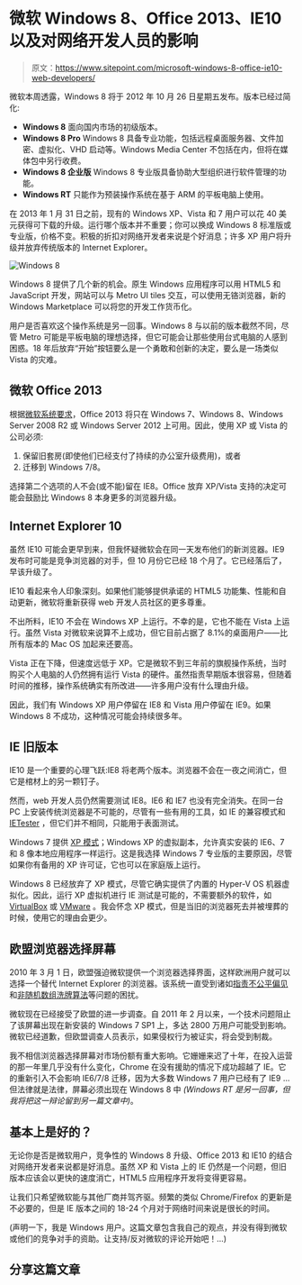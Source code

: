 # 微软 Windows 8、Office 2013、IE10 以及对网络开发人员的影响

> 原文：<https://www.sitepoint.com/microsoft-windows-8-office-ie10-web-developers/>

微软本周透露，Windows 8 将于 2012 年 10 月 26 日星期五发布。版本已经过简化:

*   **Windows 8**
    面向国内市场的初级版本。
*   **Windows 8 Pro**
    Windows 8 具备专业功能，包括远程桌面服务器、文件加密、虚拟化、VHD 启动等。Windows Media Center 不包括在内，但将在媒体包中另行收费。
*   **Windows 8 企业版**
    Windows 8 专业版具备协助大型组织进行软件管理的功能。
*   **Windows RT**
    只能作为预装操作系统在基于 ARM 的平板电脑上使用。

在 2013 年 1 月 31 日之前，现有的 Windows XP、Vista 和 7 用户可以花 40 美元获得可下载的升级。运行哪个版本并不重要；你可以换成 Windows 8 标准版或专业版，价格不变。积极的折扣对网络开发者来说是个好消息；许多 XP 用户将升级并放弃传统版本的 Internet Explorer。

![Windows 8](img/b0a2710ded6ad29e3372d000ff69ba28.png)

Windows 8 提供了几个新的机会。原生 Windows 应用程序可以用 HTML5 和 JavaScript 开发，网站可以与 Metro UI tiles 交互，可以使用无铬浏览器，新的 Windows Marketplace 可以将您的开发工作货币化。

用户是否喜欢这个操作系统是另一回事。Windows 8 与以前的版本截然不同，尽管 Metro 可能是平板电脑的理想选择，但它可能会让那些使用台式电脑的人感到困惑。18 年后放弃“开始”按钮要么是一个勇敢和创新的决定，要么是一场类似 Vista 的灾难。

## 微软 Office 2013

根据[微软系统要求](http://technet.microsoft.com/en-us/library/ee624351%28v=office.15%29)，Office 2013 将只在 Windows 7、Windows 8、Windows Server 2008 R2 或 Windows Server 2012 上可用。因此，使用 XP 或 Vista 的公司必须:

1.  保留旧套房(即使他们已经支付了持续的办公室升级费用)，或者
2.  迁移到 Windows 7/8。

选择第二个选项的人不会(或不能)留在 IE8。Office 放弃 XP/Vista 支持的决定可能会鼓励比 Windows 8 本身更多的浏览器升级。

## Internet Explorer 10

虽然 IE10 可能会更早到来，但我怀疑微软会在同一天发布他们的新浏览器。IE9 发布时可能是竞争浏览器的对手，但 10 月份它已经 18 个月了。它已经落后了，早该升级了。

IE10 看起来令人印象深刻。如果他们能够提供承诺的 HTML5 功能集、性能和自动更新，微软将重新获得 web 开发人员社区的更多尊重。

不出所料，IE10 不会在 Windows XP 上运行。不幸的是，它也不能在 Vista 上运行。虽然 Vista 对微软来说算不上成功，但它目前占据了 8.1%的桌面用户——比所有版本的 Mac OS 加起来还要高。

Vista 正在下降，但速度远低于 XP。它是微软不到三年前的旗舰操作系统，当时购买个人电脑的人仍然拥有运行 Vista 的硬件。虽然指责早期版本很容易，但随着时间的推移，操作系统确实有所改进——许多用户没有什么理由升级。

因此，我们有 Windows XP 用户停留在 IE8 和 Vista 用户停留在 IE9。如果 Windows 8 不成功，这种情况可能会持续很多年。

## IE 旧版本

IE10 是一个重要的心理飞跃:IE8 将老两个版本。浏览器不会在一夜之间消亡，但它是棺材上的另一颗钉子。

然而，web 开发人员仍然需要测试 IE8。IE6 和 IE7 也没有完全消失。在同一台 PC 上安装传统浏览器是不可能的，尽管有一些有用的工具，如 IE 的兼容模式和 [IETester](http://my-debugbar.com/wiki/IETester/HomePage) ，但它们并不相同，只能用于表面测试。

Windows 7 提供 [XP 模式](https://www.sitepoint.com/ie6-ie7-ie8-win7-xp-mode/)；Windows XP 的虚拟副本，允许真实安装的 IE6、7 和 8 像本地应用程序一样运行。这是我选择 Windows 7 专业版的主要原因，尽管如果你有备用的 XP 许可证，它也可以在家庭版上运行。

Windows 8 已经放弃了 XP 模式，尽管它确实提供了内置的 Hyper-V OS 机器虚拟化。因此，运行 XP 虚拟机进行 IE 测试是可能的，不需要额外的软件，如 [VirtualBox](http://www.virtualbox.org/) 或 [VMware](http://www.vmware.com/) 。我会怀念 XP 模式，但是当旧的浏览器死去并被埋葬的时候，使用它的理由会更少。

## 欧盟浏览器选择屏幕

2010 年 3 月 1 日，欧盟强迫微软提供一个浏览器选择界面，这样欧洲用户就可以选择一个替代 Internet Explorer 的浏览器。该系统一直受到诸如[指责不公平偏见](https://www.sitepoint.com/vendors-push-for-fairer-browser-choice-screen/)和[非随机数组洗牌算法](https://www.sitepoint.com/microsoft-fix-their-non-random-browser-choice-screen/)等问题的困扰。

微软现在已经接受了欧盟的进一步调查。自 2011 年 2 月以来，一个技术问题阻止了该屏幕出现在新安装的 Windows 7 SP1 上，多达 2800 万用户可能受到影响。微软已经道歉，但欧盟调查人员表示，如果侵权行为被证实，将会受到制裁。

我不相信浏览器选择屏幕对市场份额有重大影响。它姗姗来迟了十年，在投入运营的那一年里几乎没有什么变化，Chrome 在没有援助的情况下成功超越了 IE。它的重新引入不会影响 IE6/7/8 迁移，因为大多数 Windows 7 用户已经有了 IE9 …但法律就是法律，屏幕必须出现在 Windows 8 中 *(Windows RT 是另一回事，但我将把这一辩论留到另一篇文章中)*。

## 基本上是好的？

无论你是否是微软用户，竞争性的 Windows 8 升级、Office 2013 和 IE10 的结合对网络开发者来说都是好消息。虽然 XP 和 Vista 上的 IE 仍然是一个问题，但旧版本应该会以更快的速度消亡，HTML5 应用程序开发将变得更容易。

让我们只希望微软能与其他厂商并驾齐驱。频繁的类似 Chrome/Firefox 的更新是不必要的，但是 IE 版本之间的 18-24 个月对于网络时间来说是很长的时间。

(声明一下，我是 Windows 用户。这篇文章包含我自己的观点，并没有得到微软或他们的竞争对手的资助。让支持/反对微软的评论开始吧！…)

## 分享这篇文章